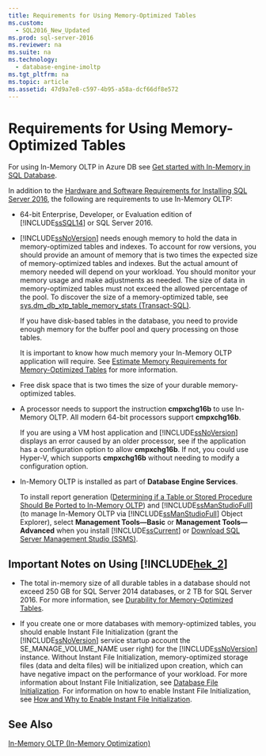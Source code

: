 ```yaml
---
title: Requirements for Using Memory-Optimized Tables
ms.custom: 
  - SQL2016_New_Updated
ms.prod: sql-server-2016
ms.reviewer: na
ms.suite: na
ms.technology: 
  - database-engine-imoltp
ms.tgt_pltfrm: na
ms.topic: article
ms.assetid: 47d9a7e8-c597-4b95-a58a-dcf66df8e572
---
```

# Requirements for Using Memory-Optimized Tables
  For using In\-Memory OLTP in Azure DB see [Get started with In\-Memory in SQL Database](http://azure.microsoft.com/documentation/articles/sql-database-in-memory/).  
  
 In addition to the [Hardware and Software Requirements for Installing SQL Server 2016](../../Topics\TopicNameNotContainA/Hardware-and-Software-Requirements-for-Installing-SQL-Server-2016.md), the following are requirements to use In\-Memory OLTP:  
  
-   64\-bit Enterprise, Developer, or Evaluation edition of [!INCLUDE[ssSQL14](../../Token\Other/ssSQL14_md.md)] or SQL Server 2016.  
  
-   [!INCLUDE[ssNoVersion](../../Token\Other/ssNoVersion_md.md)] needs enough memory to hold the data in memory\-optimized tables and indexes. To account for row versions, you should provide an amount of memory that is two times the expected size of memory\-optimized tables and indexes. But the actual amount of memory needed will depend on your workload. You should monitor your memory usage and make adjustments as needed. The size of data in memory\-optimized tables must not exceed the allowed percentage of the pool. To discover the size of a memory\-optimized table, see [sys.dm_db_xtp_table_memory_stats &#40;Transact-SQL&#41;](../Topic/sys.dm_db_xtp_table_memory_stats%20\(Transact-SQL\).md).  
  
     If you have disk\-based tables in the database, you need to provide enough memory for the buffer pool and query processing on those tables.  
  
     It is important to know how much memory your In\-Memory OLTP application will require. See [Estimate Memory Requirements for Memory-Optimized Tables](../../Topics\TopicNameNotContainA/Estimate-Memory-Requirements-for-Memory-Optimized-Tables.md) for more information.  
  
-   Free disk space that is two times the size of your durable memory\-optimized tables.  
  
-   A processor needs to support the instruction **cmpxchg16b** to use In\-Memory OLTP. All modern 64\-bit processors support **cmpxchg16b**.  
  
     If you are using a VM host application and [!INCLUDE[ssNoVersion](../../Token\Other/ssNoVersion_md.md)] displays an error caused by an older processor, see if the application has a configuration option to allow **cmpxchg16b**. If not, you could use Hyper\-V, which supports **cmpxchg16b** without needing to modify a configuration option.  
  
-   In\-Memory OLTP is installed as part of **Database Engine Services**.  
  
     To install report generation \([Determining if a Table or Stored Procedure Should Be Ported to In-Memory OLTP](../../Topics\TopicNameContainA/Determining-if-a-Table-or-Stored-Procedure-Should-Be-Ported-to-In-Memory-OLTP.md)\) and [!INCLUDE[ssManStudioFull](../../Token\Other/ssManStudioFull_md.md)] \(to manage In\-Memory OLTP via [!INCLUDE[ssManStudioFull](../../Token\Other/ssManStudioFull_md.md)] Object Explorer\), select **Management Tools—Basic** or **Management Tools—Advanced** when you install [!INCLUDE[ssCurrent](../../Token\Other/ssCurrent_md.md)] or [Download SQL Server Management Studio \(SSMS\)](https://msdn.microsoft.com/library/mt238290.aspx).  
  
## Important Notes on Using [!INCLUDE[hek_2](../../Token\Other/hek_2_md.md)]  
  
-   The total in\-memory size of all durable tables in a database should not exceed 250 GB for SQL Server 2014 databases, or 2 TB for SQL Server 2016. For more information, see [Durability for Memory-Optimized Tables](../../Topics\TopicNameNotContainA/Durability-for-Memory-Optimized-Tables.md).  
  
-   If you create one or more databases with memory\-optimized tables, you should enable Instant File Initialization \(grant the [!INCLUDE[ssNoVersion](../../Token\Other/ssNoVersion_md.md)] service startup account the SE\_MANAGE\_VOLUME\_NAME user right\) for the [!INCLUDE[ssNoVersion](../../Token\Other/ssNoVersion_md.md)] instance. Without Instant File Initialization, memory\-optimized storage files \(data and delta files\) will be initialized upon creation, which can have negative impact on the performance of your workload. For more information about Instant File Initialization, see [Database File Initialization](http://msdn.microsoft.com/library/ms175935\(SQL.105\).aspx). For information on how to enable Instant File Initialization, see [How and Why to Enable Instant File Initialization](http://blogs.msdn.com/b/sql_pfe_blog/archive/2009/12/23/how-and-why-to-enable-instant-file-initialization.aspx).  
  
## See Also  
 [In-Memory OLTP &#40;In-Memory Optimization&#41;](../Topic/In-Memory%20OLTP%20\(In-Memory%20Optimization\).md)  
  
  